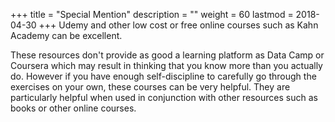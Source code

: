 +++
title = "Special Mention"
description = ""
weight = 60
lastmod = 2018-04-30
+++
Udemy and other low cost or free online courses such as Kahn Academy can be excellent.

These resources don't provide as good a learning platform as Data Camp or Coursera which may result in thinking that you know more than you actually do.  However if you have enough self-discipline to carefully go through the exercises on your own, these courses can be very helpful.  They are particularly helpful when used in conjunction with other resources such as books or other online courses.